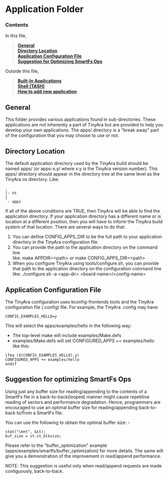 # Application Folder

### Contents

In this file,  
> [**General**](README.md#general)  
> [**Directory Location**](README.md#directory-location)  
> [**Application Configuration File**](README.md#application-configuration-file)  
> [**Suggestion for Optimizing SmartFs Ops**](README.md#Suggestion-for-Optimizing-SmartFs-Ops)

Outside this file,  
> [**Built-In Applications**](builtin/README.md)  
> [**Shell (TASH)**](shell/README.md)  
> [**How to add new application**](HowtoAddNewApp.md)

## General

This folder provides various applications found in sub-directories. These
applications are not inherently a part of TinyAra but are provided to help
you develop your own applications.  The apps/ directory is a "break away"
part of the configuration that you may choose to use or not.

## Directory Location

The default application directory used by the TinyAra build should be named
apps/ (or apps-x.y/ where x.y is the TinyAra version number). This apps/
directory should appear in the directory tree at the same level as the
TinyAra os directory.  Like:

	.  
	|- os  
	|  
	`- apps

If all of the above conditions are TRUE, then TinyAra will be able to
find the application directory. If your application directory has a
different name or is location at a different position, then you will
have to inform the TinyAra build system of that location. There are several
ways to do that:

1. You can define CONFIG_APPS_DIR to be the full path to your application
   directory in the TinyAra configuration file.  
2. You can provide the path to the application directory on the command line  
   like:  make APPDIR=\<path\> or make CONFIG_APPS_DIR=\<path\>
3. When you configure TinyAra using tools/configure.sh, you can provide that
   path to the application directory on the configuration command line  
   like: ./configure.sh -a \<app-dir\> \<board-name\>/\<config-name\>

## Application Configuration File

The TinyAra configuration uses kconfig-frontends tools and the TinyAra
configuration file (.config) file.  For example, the TinyAra .config
may have:
```
CONFIG_EXAMPLES_HELLO=y
```

This will select the apps/examples/hello in the following way:

- The top-level make will include examples/Make.defs  
- examples/Make.defs will set CONFIGURED_APPS += examples/hello  
  like this:
```
ifeq ($(CONFIG_EXAMPLES_HELLO),y)  
CONFIGURED_APPS += examples/hello  
endif
```

## Suggestion for optimizing SmartFs Ops

Using just any buffer size for reading/appending to the contents of a SmartFs file in a
back-to-back(looped) manner might cause repetitive reading of sectors and performance degradation.
Hence, programmers are encouraged to use an optimal buffer size for reading/appending
back-to-back to/from a SmartFs file.

You can use the following to obtain the optimal buffer size: -
```
stat("\mnt", &st);
buf_size = st.st_blksize;
```

Please refer to the "buffer_optimization" example (apps/examples/smartfs/buffer_optimization) for
more details. The same will give you a demonstration of the improvement in read/append performance.

NOTE: This suggestion is useful only when read/append requests are made contiguously, back-to-back.
